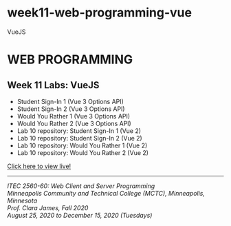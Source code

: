 # week11-web-programming-vue
VueJS

<h1>WEB PROGRAMMING</h1>

<h2>Week 11 Labs: VueJS</h2>

<ul>
  <li>Student Sign-In 1 (Vue 3 Options API)</li>
  <li>Student Sign-In 2 (Vue 3 Options API)</li>
  <li>Would You Rather 1 (Vue 3 Options API)</li>
  <li>Would You Rather 2 (Vue 3 Options API)</li>
  <li>Lab 10 repository: Student Sign-In 1 (Vue 2)</li>
  <li>Lab 10 repository: Student Sign-In 2 (Vue 2)</li>
  <li>Lab 10 repository: Would You Rather 1 (Vue 2)</li>
  <li>Lab 10 repository: Would You Rather 2 (Vue 2)</li>
</ul>

<a href="https://myverdict.github.io/week11-web-programming-vue/index.html">
  Click here to view live!
</a>

<hr />

<p>
  <i>
    ITEC 2560-60: Web Client and Server Programming
    <br />
    Minneapolis Community and Technical College (MCTC), Minneapolis, Minnesota
    <br />
    Prof. Clara James, Fall 2020
    <br />
    August 25, 2020 to December 15, 2020 (Tuesdays)
  </i>
</p>
